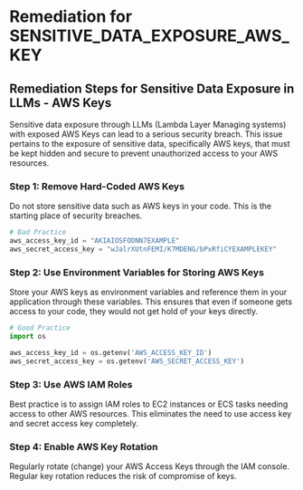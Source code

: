 # Remediation for SENSITIVE_DATA_EXPOSURE_AWS_KEY

## Remediation Steps for Sensitive Data Exposure in LLMs - AWS Keys

Sensitive data exposure through LLMs (Lambda Layer Managing systems) with exposed AWS Keys can lead to a serious security breach. This issue pertains to the exposure of sensitive data, specifically AWS keys, that must be kept hidden and secure to prevent unauthorized access to your AWS resources.

### Step 1: Remove Hard-Coded AWS Keys

Do not store sensitive data such as AWS keys in your code. This is the starting place of security breaches.

```python
# Bad Practice
aws_access_key_id = "AKIAIOSFODNN7EXAMPLE"
aws_secret_access_key = "wJalrXUtnFEMI/K7MDENG/bPxRfiCYEXAMPLEKEY"
```

### Step 2: Use Environment Variables for Storing AWS Keys

Store your AWS keys as environment variables and reference them in your application through these variables. This ensures that even if someone gets access to your code, they would not get hold of your keys directly.

```python
# Good Practice
import os

aws_access_key_id = os.getenv('AWS_ACCESS_KEY_ID')
aws_secret_access_key = os.getenv('AWS_SECRET_ACCESS_KEY')
```

### Step 3: Use AWS IAM Roles

Best practice is to assign IAM roles to EC2 instances or ECS tasks needing access to other AWS resources. This eliminates the need to use access key and secret access key completely.

### Step 4: Enable AWS Key Rotation

Regularly rotate (change) your AWS Access Keys through the IAM console. Regular key rotation reduces the risk of compromise of keys.
